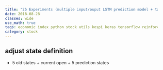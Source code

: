 ```yaml
---
title: "25 Experiments (multiple input/ouput LSTM prediction model + targetDQN)"
date: 2018-08-28
classes: wide
use_math: true
tags: economic index python stock utils kospi keras tensorflow reinforcement_learning svm lstm regression 
category: stock
---
```


## adjust state definition 
- 5 old states + current open + 5 prediction states
